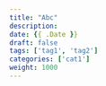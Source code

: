 ```yaml
---
title: "Abc"
description: 
date: {{ .Date }}
draft: false
tags: ['tag1', 'tag2']
categories: ['cat1']
weight: 1000
---
```


